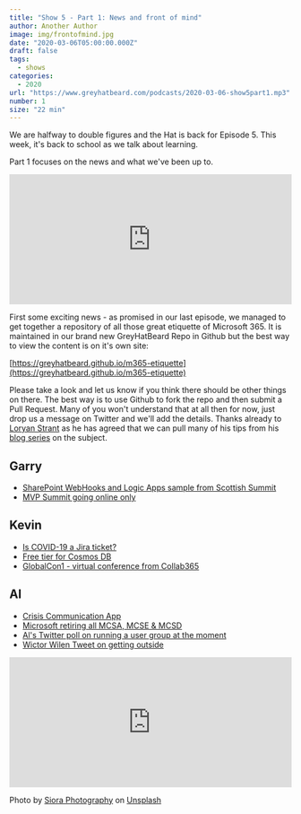 ```yaml
---
title: "Show 5 - Part 1: News and front of mind"
author: Another Author
image: img/frontofmind.jpg
date: "2020-03-06T05:00:00.000Z"
draft: false
tags: 
  - shows
categories:
  - 2020
url: "https://www.greyhatbeard.com/podcasts/2020-03-06-show5part1.mp3"
number: 1
size: "22 min"
---
```


We are halfway to double figures and the Hat is back for Episode 5. This week, it's back to school as we talk about learning.

Part 1 focuses on the news and what we've been up to. 

<iframe src="https://open.spotify.com/embed-podcast/6lWxX30eCHUOcD7NFCKnSx" width="100%" height="232" frameborder="0" allowtransparency="true" allow="encrypted-media"></iframe>

First some exciting news - as promised in our last episode, we managed to get together a repository of all those great etiquette of Microsoft 365. It is maintained in our brand new GreyHatBeard Repo in Github but the best way to view the content is on it's own site:

[https://greyhatbeard.github.io/m365-etiquette](https://greyhatbeard.github.io/m365-etiquette)

Please take a look and let us know if you think there should be other things on there. The best way is to use Github to fork the repo and then submit a Pull Request. Many of you won't understand that at all then for now, just drop us a message on Twitter and we'll add the details. Thanks already to [Loryan Strant](https://twitter.com/LoryanStrant) as he has agreed that we can pull many of his tips from his [blog series](https://office365etiquette.info/) on the subject.


## Garry
- [SharePoint WebHooks and Logic Apps sample from Scottish Summit](https://github.com/garrytrinder/spo-webhook-logicapp)
- [MVP Summit going online only](https://www.zdnet.com/article/microsoft-cancels-mvp-summit-due-to-covid-19-coronavirus-fears/)

## Kevin
- [Is COVID-19 a Jira ticket?](https://twitter.com/mollywaggett/status/1235281112684843009)
- [Free tier for Cosmos DB](https://www.zdnet.com/article/microsoft-to-introduce-a-free-tier-of-its-cosmos-db-nosql-database/)
- [GlobalCon1 - virtual conference from Collab365](https://events.collab365.community/globalcon1-agenda/)

## Al
- [Crisis Communication App](https://powerapps.microsoft.com/en-us/blog/crisis-communication-a-power-platform-template/)
- [Microsoft retiring all MCSA, MCSE & MCSD](https://www.microsoft.com/en-us/learning/community-blog-post.aspx?BlogId=8&Id=375282)
- [Al's Twitter poll on running a user group at the moment](https://twitter.com/al_eardley/status/1235236763226034177)
- [Wictor Wilen Tweet on getting outside](https://twitter.com/wictor/status/1235615718294634496?s=20)

<iframe src="https://open.spotify.com/embed-podcast/episode/6lWxX30eCHUOcD7NFCKnSx" width="100%" height="232" frameborder="0" allowtransparency="true" allow="encrypted-media"></iframe>

Photo by [Siora Photography](https://unsplash.com/@siora18?utm_source=unsplash&utm_medium=referral&utm_content=creditCopyText) on [Unsplash](https://unsplash.com/@siora18)